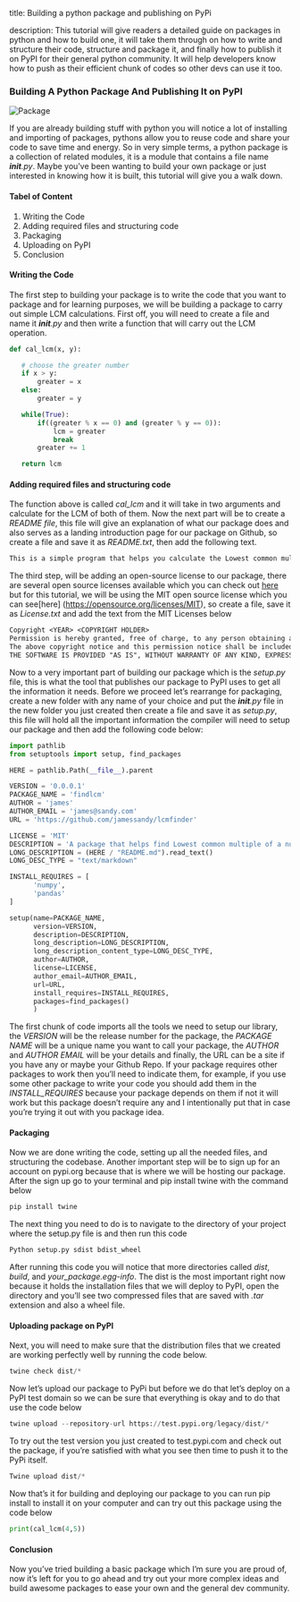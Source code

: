 title: Building a python package and publishing on PyPi

description: This tutorial will give readers a detailed guide on packages in python and how to build one, it will take them through on how to write and structure their code, structure and package it, and finally how to publish it on PyPI for their general python community. It will help developers know how to push as their efficient chunk of codes so other devs can use it too.

### Building A Python Package And Publishing It on PyPI

![Package](/engineering-education/building-a-python-package-and-publishing-on-pypi/img.jpg)

If you are already building stuff with python you will notice a lot of installing and importing of packages, pythons allow you to reuse code and share your code to save time and energy. So in very simple terms, a  python package is a collection of related modules, it is a module that contains a file name *__init__.py*. Maybe you’ve been wanting to build your own package or just interested in knowing how it is built, this tutorial will give you a walk down.

#### Tabel of Content 
1. Writing the Code
2. Adding required files and structuring code 
3. Packaging
4. Uploading on PyPI
5. Conclusion

#### Writing the Code
The first step to building your package is to write the code that you want to package and for learning purposes, we will be building a package to carry out simple LCM calculations.
First off, you will need to create a file and name it  *__init__.py* and then write a function that will carry out the LCM  operation. 


```python
def cal_lcm(x, y):

   # choose the greater number
   if x > y:
       greater = x
   else:
       greater = y

   while(True):
       if((greater % x == 0) and (greater % y == 0)):
           lcm = greater
           break
       greater += 1

   return lcm
```
#### Adding required files and structuring code 
The function above is called *cal_lcm* and it will take in two arguments and calculate for the LCM of both of them. Now the next part will be to create a *README file*, this file will give an explanation of what our package does and also serves as a landing introduction page for our package on Github, so create a file and save it as *README.txt*, then add the following text.

```txt
This is a simple program that helps you calculate the Lowest common multiple of two numbers
```
The third step, will be adding an open-source license to our package, there are several open source licenses  available which you can check out [here]( https://opensource.org/licenses) but for this tutorial, we will be using the MIT open source license which you can see[here] (https://opensource.org/licenses/MIT), so create a file, save it as *License.txt*  and add the text from the MIT Licenses below

```txt
Copyright <YEAR> <COPYRIGHT HOLDER>
Permission is hereby granted, free of charge, to any person obtaining a copy of this software and associated documentation files (the "Software"), to deal in the Software without restriction, including without limitation the rights to use, copy, modify, merge, publish, distribute, sublicense, and/or sell copies of the Software, and to permit persons to whom the Software is furnished to do so, subject to the following conditions:
The above copyright notice and this permission notice shall be included in all copies or substantial portions of the Software.
THE SOFTWARE IS PROVIDED "AS IS", WITHOUT WARRANTY OF ANY KIND, EXPRESS OR IMPLIED, INCLUDING BUT NOT LIMITED TO THE WARRANTIES OF MERCHANTABILITY, FITNESS FOR A PARTICULAR PURPOSE AND NONINFRINGEMENT. IN NO EVENT SHALL THE AUTHORS OR COPYRIGHT HOLDERS BE LIABLE FOR ANY CLAIM, DAMAGES OR OTHER LIABILITY, WHETHER IN AN ACTION OF CONTRACT, TORT OR OTHERWISE, ARISING FROM, OUT OF OR IN CONNECTION WITH THE SOFTWARE OR THE USE OR OTHER DEALINGS IN THE SOFTWARE.
```

Now to a very important part of building our package which is the *setup.py* file, this is what the tool that publishes our package to PyPI uses to get all the information it needs. Before we proceed let’s rearrange for packaging, create a new folder with any name of your choice and put the *__init__.py* file in the new folder you just created then create a file and save it as *setup.py*, this file will hold all the important information the compiler will need to setup our package and then add the following code
below:

```python
import pathlib
from setuptools import setup, find_packages

HERE = pathlib.Path(__file__).parent

VERSION = '0.0.0.1'
PACKAGE_NAME = 'findlcm'
AUTHOR = 'james'
AUTHOR_EMAIL = 'james@sandy.com'
URL = 'https://github.com/jamessandy/lcmfinder'

LICENSE = 'MIT'
DESCRIPTION = 'A package that helps find Lowest common multiple of a number'
LONG_DESCRIPTION = (HERE / "README.md").read_text()
LONG_DESC_TYPE = "text/markdown"

INSTALL_REQUIRES = [
      'numpy',
      'pandas'
]

setup(name=PACKAGE_NAME,
      version=VERSION,
      description=DESCRIPTION,
      long_description=LONG_DESCRIPTION,
      long_description_content_type=LONG_DESC_TYPE,
      author=AUTHOR,
      license=LICENSE,
      author_email=AUTHOR_EMAIL,
      url=URL,
      install_requires=INSTALL_REQUIRES,
      packages=find_packages()
      )

```

The first chunk of code imports all the tools we need to setup our library, the *VERSION* will be the release number for the package, the *PACKAGE NAME* will be a unique name you want to call your package, the *AUTHOR* and *AUTHOR EMAIL* will be your details and finally, the URL can be a site if you have any or maybe your Github Repo. If your package requires other packages to work then you’ll need to indicate them, for example, if you use some other package to write your code you should add them in the *INSTALL_REQUIRES*  because your package depends on them if not it will work but this package doesn’t require any and I intentionally put that in case you’re trying it out with you package idea.

#### Packaging
Now we are done writing the code, setting up all the needed files, and structuring the codebase. Another important step will be to sign up for an account on pypi.org because that is where we will be hosting our package. After the sign up go to your terminal and pip install twine with the command below

```python
pip install twine

```
The next thing you need to do is to navigate to the directory of your project where the setup.py file is and then run this code

```python
Python setup.py sdist bdist_wheel
```
After running this code you will notice that more directories called *dist*, *build*, and *your_package.egg-info*. The dist is the most important right now because it holds the installation files that we will deploy to PyPI, open the directory and you’ll see two compressed files that are saved with *.tar* extension and also a wheel file.

#### Uploading package on PyPI

Next, you will need to make sure that the distribution files that we created are working perfectly well by running the code below.

```python
twine check dist/*
```
Now let’s upload our package to PyPi but before we do that  let’s deploy on a PyPI test domain so we can be sure that everything is okay and to do that use the code below

```python
twine upload --repository-url https://test.pypi.org/legacy/dist/*
```

To try out the test version you just created to test.pypi.com and check out the package, if you’re satisfied with what you see then time to push it to the PyPi itself.

```python
Twine upload dist/*
```
Now that’s it for building and deploying our package to you can run pip install <package name> to install it on your computer and can try out this package using the code below

```python
print(cal_lcm(4,5))
```
#### Conclusion
Now you’ve tried building a basic package which I’m sure you are proud of, now it’s left for you to go ahead and try out your more complex ideas and build awesome packages to ease your own and the general dev community.




